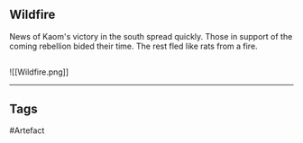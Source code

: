 ## Wildfire
News of Kaom's victory in the south spread quickly.
Those in support of the coming rebellion bided their time.
The rest fled like rats from a fire.
## 
![[Wildfire.png]]

---
## Tags
#Artefact